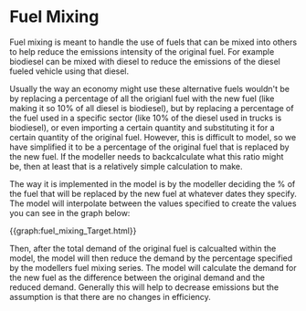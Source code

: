 # Fuel Mixing

Fuel mixing is meant to handle the use of fuels that can be mixed into others to help reduce the emissions intensity of the original fuel. For example biodiesel can be mixed with diesel to reduce the emissions of the diesel fueled vehicle using that diesel. 

Usually the way an economy might use these alternative fuels wouldn't be by replacing a percentage of all the origianl fuel with the new fuel (like making it so 10% of all diesel is biodiesel), but by replacing a percentage of the fuel used in a specific sector (like 10% of the diesel used in trucks is biodiesel), or even importing a certain quantity and substituting it for a certain quantity of the original fuel. However, this is difficult to model, so we have simplified it to be a percentage of the original fuel that is replaced by the new fuel. If the modeller needs to backcalculate what this ratio might be, then at least that is a relatively simple calculation to make.

The way it is implemented in the model is by the modeller deciding the % of the fuel that will be replaced by the new fuel at whatever dates they specify. The model will interpolate between the values specified to create the values you can see in the graph below: 

{{graph:fuel_mixing_Target.html}}

Then, after the total demand of the original fuel is calcualted within the model, the model will then reduce the demand by the percentage specified by the modellers fuel mixing series. The model will calculate the demand for the new fuel as the difference between the original demand and the reduced demand. Generally this will help to decrease emissions but the assumption is that there are no changes in efficiency.